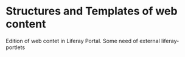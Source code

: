 Structures and Templates of web content
=======
Edition of web contet in Liferay Portal. Some need of external liferay-portlets
